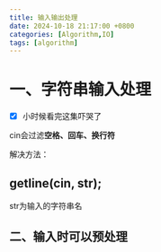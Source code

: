 ```yaml
---
title: 输入输出处理
date: 2024-10-18 21:17:00 +0800
categories: [Algorithm,IO]
tags: [algorithm]
---
```




# 一、字符串输入处理

- [x] 小时候看完这集吓哭了

cin会过滤**空格、回车、换行符**

解决方法：

## getline(cin, str);

str为输入的字符串名

## 二、输入时可以预处理
